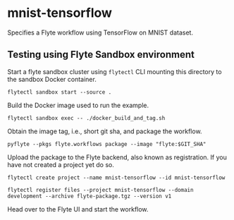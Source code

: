 # mnist-tensorflow
Specifies a Flyte workflow using TensorFlow on MNIST dataset.

## Testing using Flyte Sandbox environment
Start a flyte sandbox cluster using `flytectl` CLI mounting this directory to the sandbox Docker container.

```
flytectl sandbox start --source .
```

Build the Docker image used to run the example.

```
flytectl sandbox exec -- ./docker_build_and_tag.sh
```

Obtain the image tag, i.e., short git sha, and package the workflow.

```
pyflyte --pkgs flyte.workflows package --image "flyte:$GIT_SHA"
```

Upload the package to the Flyte backend, also known as registration. If you have not created a project yet do so.

```
flytectl create project --name mnist-tensorflow --id mnist-tensorflow
```

```
flytectl register files --project mnist-tensorflow --domain development --archive flyte-package.tgz --version v1
```

Head over to the Flyte UI and start the workflow.